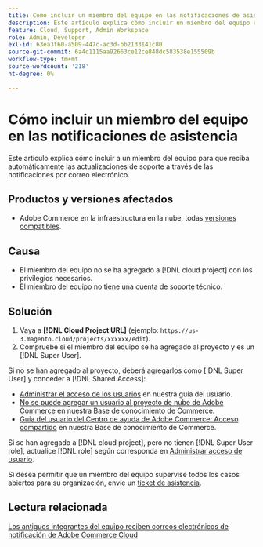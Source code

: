 ```yaml
---
title: Cómo incluir un miembro del equipo en las notificaciones de asistencia
description: Este artículo explica cómo incluir un miembro del equipo en las notificaciones de asistencia.
feature: Cloud, Support, Admin Workspace
role: Admin, Developer
exl-id: 63ea3f60-a509-447c-ac3d-bb2133141c80
source-git-commit: 6a4c1115aa92663ce12ce848dc583538e155509b
workflow-type: tm+mt
source-wordcount: '218'
ht-degree: 0%

---
```


# Cómo incluir un miembro del equipo en las notificaciones de asistencia

Este artículo explica cómo incluir a un miembro del equipo para que reciba automáticamente las actualizaciones de soporte a través de las notificaciones por correo electrónico.

## Productos y versiones afectados

* Adobe Commerce en la infraestructura en la nube, todas [versiones compatibles](https://www.adobe.com/content/dam/cc/en/legal/terms/enterprise/pdfs/Adobe-Commerce-Software-Lifecycle-Policy.pdf).

## Causa

* El miembro del equipo no se ha agregado a [!DNL cloud project] con los privilegios necesarios.
* El miembro del equipo no tiene una cuenta de soporte técnico.

## Solución

1. Vaya a **[!DNL Cloud Project URL]** (ejemplo: `https://us-3.magento.cloud/projects/xxxxxx/edit`).
1. Compruebe si el miembro del equipo se ha agregado al proyecto y es un [!DNL Super User].

Si no se han agregado al proyecto, deberá agregarlos como [!DNL Super User] y conceder a [!DNL Shared Access]:

* [Administrar el acceso de los usuarios](https://experienceleague.adobe.com/docs/commerce-cloud-service/user-guide/project/user-access.html?lang=es) en nuestra guía del usuario.
* [No se puede agregar un usuario al proyecto de nube de Adobe Commerce](https://experienceleague.adobe.com/docs/commerce-knowledge-base/kb/troubleshooting/miscellaneous/unable-add-user-adobe-commerce-cloud-project.html?lang=es) en nuestra Base de conocimiento de Commerce.
* [Guía del usuario del Centro de ayuda de Adobe Commerce: Acceso compartido](https://experienceleague.adobe.com/docs/commerce-knowledge-base/kb/help-center-guide/magento-help-center-user-guide.html?lang=es#shared-access) en nuestra Base de conocimiento de Commerce.

Si se han agregado a [!DNL cloud project], pero no tienen [!DNL Super User role], actualice [!DNL role] según corresponda en [Administrar acceso de usuario](https://experienceleague.adobe.com/docs/commerce-cloud-service/user-guide/project/user-access.html?lang=es).

Si desea permitir que un miembro del equipo supervise todos los casos abiertos para su organización, envíe un [ticket de asistencia](https://experienceleague.adobe.com/home?lang=es&support-tab=home#support).

## Lectura relacionada

[Los antiguos integrantes del equipo reciben correos electrónicos de notificación de Adobe Commerce Cloud](https://experienceleague.adobe.com/docs/commerce-knowledge-base/kb/troubleshooting/miscellaneous/former-teammembers-receive-cloud-notification-emails.html?lang=es)
